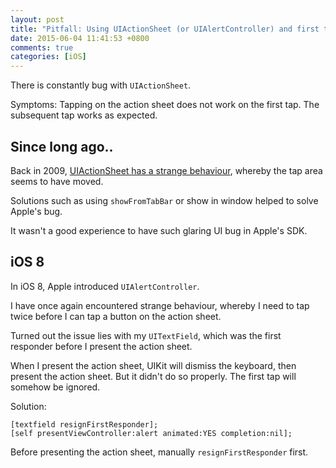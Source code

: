 ```yaml
---
layout: post
title: "Pitfall: Using UIActionSheet (or UIAlertController) and first tap does not work"
date: 2015-06-04 11:41:53 +0800
comments: true
categories: [iOS]
---
```


There is constantly bug with `UIActionSheet`.

Symptoms: Tapping on the action sheet does not work on the first tap. The subsequent tap works as expected.

<!-- more -->

## Since long ago..

Back in 2009, [UIActionSheet has a strange behaviour](http://stackoverflow.com/q/1197746/242682), whereby the tap area seems to have moved.

Solutions such as using `showFromTabBar` or show in window helped to solve Apple's bug.

It wasn't a good experience to have such glaring UI bug in Apple's SDK.


## iOS 8

In iOS 8, Apple introduced `UIAlertController`.

I have once again encountered strange behaviour, whereby I need to tap twice before I can tap a button on the action sheet.

Turned out the issue lies with my `UITextField`, which was the first responder before I present the action sheet.

When I present the action sheet, UIKit will dismiss the keyboard, then present the action sheet. But it didn't do so properly. The first tap will somehow be ignored.

Solution:

```objc
[textfield resignFirstResponder];
[self presentViewController:alert animated:YES completion:nil];
```

Before presenting the action sheet, manually `resignFirstResponder` first.
